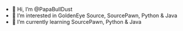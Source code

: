 - 👋 Hi, I’m @PapaBullDust
- 👀 I’m interested in GoldenEye Source, SourcePawn, Python & Java
- 🌱 I’m currently learning SourcePawn, Python & Java

<!---
PapaBullDust/PapaBullDust is a ✨ special ✨ repository because its `README.md` (this file) appears on your GitHub profile.
You can click the Preview link to take a look at your changes.
--->
